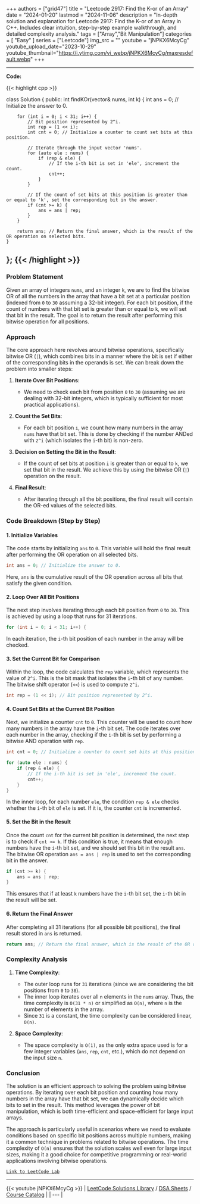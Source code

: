 
+++
authors = ["grid47"]
title = "Leetcode 2917: Find the K-or of an Array"
date = "2024-01-20"
lastmod = "2024-11-06"
description = "In-depth solution and explanation for Leetcode 2917: Find the K-or of an Array in C++. Includes clear intuition, step-by-step example walkthrough, and detailed complexity analysis."
tags = ["Array","Bit Manipulation"]
categories = [
    "Easy"
]
series = ["Leetcode"]
img_src = ""
youtube = "jNPKX6McyCg"
youtube_upload_date="2023-10-29"
youtube_thumbnail="https://i.ytimg.com/vi_webp/jNPKX6McyCg/maxresdefault.webp"
+++



---
**Code:**

{{< highlight cpp >}}

class Solution {
public:
    int findKOr(vector<int>& nums, int k) {
        int ans = 0; // Initialize the answer to 0.
        
        for (int i = 0; i < 31; i++) {
            // Bit position represented by 2^i.
            int rep = (1 << i); 
            int cnt = 0; // Initialize a counter to count set bits at this position.

            // Iterate through the input vector 'nums'.
            for (auto ele : nums) {
                if (rep & ele) {
                    // If the i-th bit is set in 'ele', increment the count.
                    cnt++;
                }
            }

            // If the count of set bits at this position is greater than or equal to 'k', set the corresponding bit in the answer.
            if (cnt >= k) {
                ans = ans | rep;
            }
        }

        return ans; // Return the final answer, which is the result of the OR operation on selected bits.
    }
};
{{< /highlight >}}
---

### Problem Statement
Given an array of integers `nums`, and an integer `k`, we are to find the bitwise OR of all the numbers in the array that have a bit set at a particular position (indexed from `0` to `30` assuming a 32-bit integer). For each bit position, if the count of numbers with that bit set is greater than or equal to `k`, we will set that bit in the result. The goal is to return the result after performing this bitwise operation for all positions.

### Approach

The core approach here revolves around bitwise operations, specifically bitwise OR (`|`), which combines bits in a manner where the bit is set if either of the corresponding bits in the operands is set. We can break down the problem into smaller steps:

1. **Iterate Over Bit Positions**:
   - We need to check each bit from position `0` to `30` (assuming we are dealing with 32-bit integers, which is typically sufficient for most practical applications).
   
2. **Count the Set Bits**:
   - For each bit position `i`, we count how many numbers in the array `nums` have that bit set. This is done by checking if the number ANDed with `2^i` (which isolates the `i`-th bit) is non-zero.

3. **Decision on Setting the Bit in the Result**:
   - If the count of set bits at position `i` is greater than or equal to `k`, we set that bit in the result. We achieve this by using the bitwise OR (`|`) operation on the result.

4. **Final Result**:
   - After iterating through all the bit positions, the final result will contain the OR-ed values of the selected bits.

### Code Breakdown (Step by Step)

#### 1. Initialize Variables

The code starts by initializing `ans` to `0`. This variable will hold the final result after performing the OR operation on all selected bits.

```cpp
int ans = 0; // Initialize the answer to 0.
```

Here, `ans` is the cumulative result of the OR operation across all bits that satisfy the given condition.

#### 2. Loop Over All Bit Positions

The next step involves iterating through each bit position from `0` to `30`. This is achieved by using a loop that runs for 31 iterations.

```cpp
for (int i = 0; i < 31; i++) {
```

In each iteration, the `i`-th bit position of each number in the array will be checked.

#### 3. Set the Current Bit for Comparison

Within the loop, the code calculates the `rep` variable, which represents the value of `2^i`. This is the bit mask that isolates the `i`-th bit of any number. The bitwise shift operator (`<<`) is used to compute `2^i`.

```cpp
int rep = (1 << i); // Bit position represented by 2^i.
```

#### 4. Count Set Bits at the Current Bit Position

Next, we initialize a counter `cnt` to `0`. This counter will be used to count how many numbers in the array have the `i`-th bit set. The code iterates over each number in the array, checking if the `i`-th bit is set by performing a bitwise AND operation with `rep`.

```cpp
int cnt = 0; // Initialize a counter to count set bits at this position.

for (auto ele : nums) {
    if (rep & ele) {
        // If the i-th bit is set in 'ele', increment the count.
        cnt++;
    }
}
```

In the inner loop, for each number `ele`, the condition `rep & ele` checks whether the `i`-th bit of `ele` is set. If it is, the counter `cnt` is incremented.

#### 5. Set the Bit in the Result

Once the count `cnt` for the current bit position is determined, the next step is to check if `cnt >= k`. If this condition is true, it means that enough numbers have the `i`-th bit set, and we should set this bit in the result `ans`. The bitwise OR operation `ans = ans | rep` is used to set the corresponding bit in the answer.

```cpp
if (cnt >= k) {
    ans = ans | rep;
}
```

This ensures that if at least `k` numbers have the `i`-th bit set, the `i`-th bit in the result will be set.

#### 6. Return the Final Answer

After completing all 31 iterations (for all possible bit positions), the final result stored in `ans` is returned.

```cpp
return ans; // Return the final answer, which is the result of the OR operation on selected bits.
```

### Complexity Analysis

1. **Time Complexity**:
   - The outer loop runs for `31` iterations (since we are considering the bit positions from `0` to `30`).
   - The inner loop iterates over all `n` elements in the `nums` array. Thus, the time complexity is `O(31 * n)` or simplified as `O(n)`, where `n` is the number of elements in the array.
   - Since `31` is a constant, the time complexity can be considered linear, `O(n)`.

2. **Space Complexity**:
   - The space complexity is `O(1)`, as the only extra space used is for a few integer variables (`ans`, `rep`, `cnt`, etc.), which do not depend on the input size `n`.

### Conclusion

The solution is an efficient approach to solving the problem using bitwise operations. By iterating over each bit position and counting how many numbers in the array have that bit set, we can dynamically decide which bits to set in the result. This method leverages the power of bit manipulation, which is both time-efficient and space-efficient for large input arrays.

The approach is particularly useful in scenarios where we need to evaluate conditions based on specific bit positions across multiple numbers, making it a common technique in problems related to bitwise operations. The time complexity of `O(n)` ensures that the solution scales well even for large input sizes, making it a good choice for competitive programming or real-world applications involving bitwise operations.

[`Link to LeetCode Lab`](https://leetcode.com/problems/find-the-k-or-of-an-array/description/)

---
{{< youtube jNPKX6McyCg >}}
| [LeetCode Solutions Library](https://grid47.xyz/leetcode/) / [DSA Sheets](https://grid47.xyz/sheets/) / [Course Catalog](https://grid47.xyz/courses/) |
| --- |
